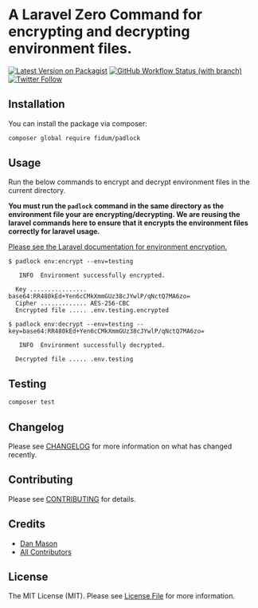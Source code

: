# A Laravel Zero Command for encrypting and decrypting environment files.

[![Latest Version on Packagist](https://img.shields.io/packagist/v/fidum/padlock.svg?style=for-the-badge)](https://packagist.org/packages/fidum/padlock)
[![GitHub Workflow Status (with branch)](https://img.shields.io/github/actions/workflow/status/fidum/padlock/run-tests.yml?branch=main&style=for-the-badge)](https://github.com/fidum/padlock/actions?query=workflow%3Arun-tests+branch%3Amain)
[![Twitter Follow](https://img.shields.io/badge/follow-%40danmasonmp-1DA1F2?logo=twitter&style=for-the-badge)](https://twitter.com/danmasonmp)

## Installation

You can install the package via composer:

```bash
composer global require fidum/padlock
```

## Usage

Run the below commands to encrypt and decrypt environment files in the current directory. 

**You must run the `padlock` command in the same directory as the environment file your are encrypting/decrypting. We are reusing the laravel commands here to ensure that it encrypts the 
environment files correctly for laravel usage.** 

[Please see the Laravel documentation for environment encryption.](https://laravel.com/docs/9.x/configuration#encrypting-environment-files) 

```console
$ padlock env:encrypt --env=testing

   INFO  Environment successfully encrypted.  

  Key ................ base64:RR480kEd+Yen6cCMkXmmGUz38cJYwlP/qNctQ7MA6zo=  
  Cipher ............. AES-256-CBC  
  Encrypted file ..... .env.testing.encrypted
```

```console 
$ padlock env:decrypt --env=testing --key=base64:RR480kEd+Yen6cCMkXmmGUz38cJYwlP/qNctQ7MA6zo=

   INFO  Environment successfully decrypted.  

  Decrypted file ..... .env.testing 
```

## Testing

```bash
composer test
```

## Changelog

Please see [CHANGELOG](CHANGELOG.md) for more information on what has changed recently.

## Contributing

Please see [CONTRIBUTING](https://github.com/dmason30/.github/blob/main/CONTRIBUTING.md) for details.

## Credits

- [Dan Mason](https://github.com/dmason30)
- [All Contributors](../../contributors)

## License

The MIT License (MIT). Please see [License File](LICENSE.md) for more information.
